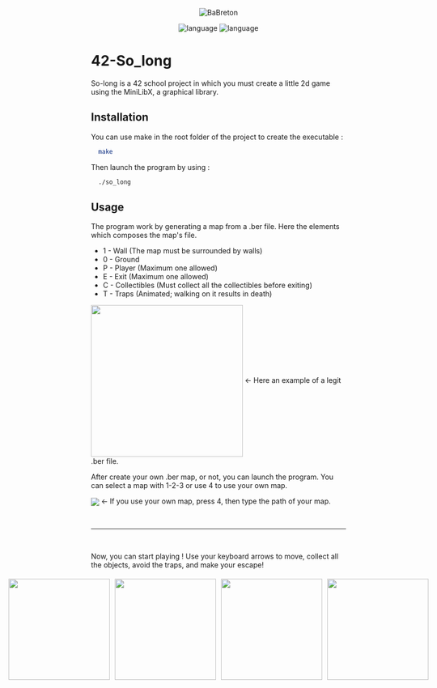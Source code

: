 <p align="center">
  <img src="https://github.com/BaBreton/42-Get_next_line/assets/124448529/43a36b92-4c44-4c58-b03c-b18903712b45" alt="BaBreton" />
</p>
<p align="center">
  <img src="https://img.shields.io/badge/Language-C-blue" alt="language" />
  <img src="https://img.shields.io/badge/Mark-111/100-green" alt="language" />
</p>


# 42-So_long

So-long is a 42 school project in which you must create a little 2d game using the MiniLibX, a graphical library.

## Installation

You can use make in the root folder of the project to create the executable :
```bash
  make
```

Then launch the program by using :
```bash
  ./so_long
```

## Usage

The program work by generating a map from a .ber file. Here the elements which composes the map's file.

* 1 - Wall (The map must be surrounded by walls)
* 0 - Ground
* P - Player (Maximum one allowed)
* E - Exit (Maximum one allowed)
* C - Collectibles (Must collect all the collectibles before exiting)
* T - Traps (Animated; walking on it results in death)

<img src="https://github.com/BaBreton/42-So_long/assets/124448529/eb4f0808-d1d6-421c-b00b-806e9f96c86f" align="center" width="300px"/>
<- Here an example of a legit .ber file.
<br clear="center"/>

After create your own .ber map, or not, you can launch the program.
You can select a map with 1-2-3 or use 4 to use your own map.

<img src="https://github.com/BaBreton/42-So_long/assets/124448529/c1210f0b-79de-4220-8e51-febce1ff9163" align="center" widht="50px"/>
  <- If you use your own map, press 4, then type the path of your map.
<br clear="center"/>

<p>&nbsp;</p>

---

<p>&nbsp;</p>


Now, you can start playing ! Use your keyboard arrows to move, collect all the objects, avoid the traps, and make your escape!

<div style="display:flex; justify-content:center; align="center">
  <img src="https://github.com/BaBreton/42-So_long/assets/124448529/a432e747-755c-4661-be13-9c8f83939aa1" width="200px" style="margin:5px;">
  <img src="https://github.com/BaBreton/42-So_long/assets/124448529/dc247b9f-71dc-41ee-8549-fe859d40cffa" width="200px" style="margin:5px;">
  <img src="https://github.com/BaBreton/42-So_long/assets/124448529/430cb0ad-cb82-4c1f-85a2-9f9eb7223e3b" width="200px" style="margin:5px;">
  <img src="https://github.com/BaBreton/42-So_long/assets/124448529/a05f118d-f9d4-466c-9d0b-f1691fdc0051" width="200px" style="margin:5px;">
</div>
